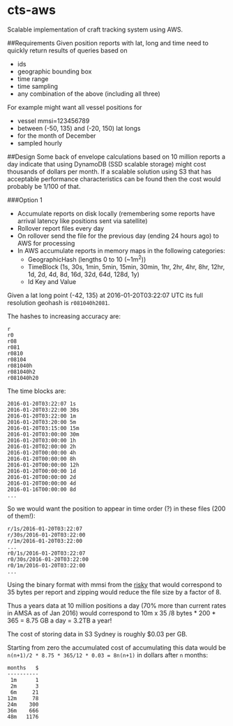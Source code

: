 # cts-aws
Scalable implementation of craft tracking system using AWS.

##Requirements
Given position reports with lat, long and time need to quickly return results of queries based on
* ids
* geographic bounding box
* time range
* time sampling
* any combination of the above (including all three)

For example might want all vessel positions for 
* vessel mmsi=123456789
* between (-50, 135) and (-20, 150) lat longs
* for the month of December
* sampled hourly

##Design
Some back of envelope calculations based on 10 million reports a day indicate that using DynamoDB (SSD scalable storage) might cost thousands of dollars per month. If a scalable solution using S3 that has acceptable performance characteristics can be found then the cost would probably be 1/100 of that.

###Option 1
* Accumulate reports on disk locally (remembering some reports have arrival latency like positions sent via satellite)
* Rollover report files every day
* On rollover send the file for the previous day (ending 24 hours ago) to AWS for processing
* In AWS accumulate reports in memory maps in the following categories:
  * GeographicHash (lengths 0 to 10 (~1m<sup>2</sup>))
  * TimeBlock (1s, 30s, 1min, 5min, 15min, 30min, 1hr, 2hr, 4hr, 8hr, 12hr, 1d, 2d, 4d, 8d, 16d, 32d, 64d, 128d, 1y)
  * Id Key and Value

Given a lat long point (-42, 135) at 2016-01-20T03:22:07 UTC its full resolution geohash is `r081040h2081`.

The hashes to increasing accuracy are:
```
r
r0
r08
r081
r0810
r08104
r081040h
r081040h2
r081040h20
```
The time blocks are:
```
2016-01-20T03:22:07 1s
2016-01-20T03:22:00 30s
2016-01-20T03:22:00 1m
2016-01-20T03:20:00 5m
2016-01-20T03:15:00 15m
2016-01-20T03:00:00 30m
2016-01-20T03:00:00 1h
2016-01-20T02:00:00 2h
2016-01-20T00:00:00 4h
2016-01-20T00:00:00 8h
2016-01-20T00:00:00 12h
2016-01-20T00:00:00 1d
2016-01-20T00:00:00 2d
2016-01-20T00:00:00 4d
2016-01-16T00:00:00 8d
...
```

So we would want the position to appear in time order (?) in these files (200 of them!):

```
r/1s/2016-01-20T03:22:07
r/30s/2016-01-20T03:22:00
r/1m/2016-01-20T03:22:00
...
r0/1s/2016-01-20T03:22:07
r0/30s/2016-01-20T03:22:00
r0/1m/2016-01-20T03:22:00
...

```

Using the binary format with mmsi from the [risky](https://github.com/amsa-code/risky) that would correspond to 35 bytes per report and zipping would reduce the file size by a factor of 8.

Thus a years data at 10 million positions a day (70% more than current rates in AMSA as of Jan 2016) would correspond to 10m x 35 /8 bytes * 200 * 365 = 8.75 GB a day = 3.2TB a year! 

The cost of storing data in S3 Sydney is roughly $0.03 per GB.

Starting from zero the accumulated cost of accumulating this data would be `n(n+1)/2 * 8.75 * 365/12 * 0.03 = 8n(n+1)` in dollars after `n` months:


```
months   $
----------
 1m      1
 2m      3
 6m     21
12m     78
24m    300
36m    666
48m   1176
```











